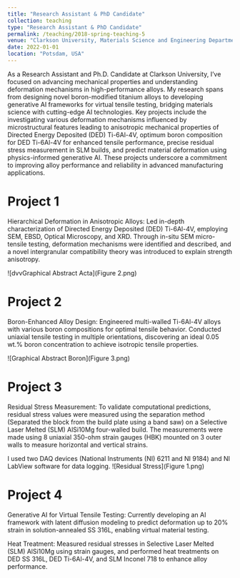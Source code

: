 ```yaml
---
title: "Research Assistant & PhD Candidate"
collection: teaching
type: "Research Assistant & PhD Candidate"
permalink: /teaching/2018-spring-teaching-5
venue: "Clarkson University, Materials Science and Engineering Department"
date: 2022-01-01
location: "Potsdam, USA"
---
```


As a Research Assistant and Ph.D. Candidate at Clarkson University, I’ve focused on advancing mechanical properties and understanding deformation mechanisms in high-performance alloys. My research spans from designing novel boron-modified titanium alloys to developing generative AI frameworks for virtual tensile testing, bridging materials science with cutting-edge AI technologies. Key projects include the investigating various deformation mechanisms influenced by microstructural features leading to anisotropic mechanical properties of Directed Energy Deposited (DED) Ti-6Al-4V, optimum boron composition for DED Ti-6Al-4V for enhanced tensile performance, precise residual stress measurement in SLM builds, and predict material deformation using physics-informed generative AI. These projects underscore a commitment to improving alloy performance and reliability in advanced manufacturing applications.

Project 1
======
Hierarchical Deformation in Anisotropic Alloys: Led in-depth characterization of Directed Energy Deposited (DED) Ti-6Al-4V, employing SEM, EBSD, Optical Microscopy, and XRD. Through in-situ SEM micro-tensile testing, deformation mechanisms were identified and described, and a novel intergranular compatibility theory was introduced to explain strength anisotropy.

![dvvGraphical Abstract Acta](Figure 2.png)

Project 2
======
Boron-Enhanced Alloy Design: Engineered multi-walled Ti-6Al-4V alloys with various boron compositions for optimal tensile behavior. Conducted uniaxial tensile testing in multiple orientations, discovering an ideal 0.05 wt.% boron concentration to achieve isotropic tensile properties.

![Graphical Abstract Boron](Figure 3.png)

Project 3
======

Residual Stress Measurement: To validate computational predictions, residual stress values were measured using the separation method (Separated the block from the build plate using a band saw) on a Selective Laser Melted (SLM) AlSi10Mg four-walled build. The measurements were made using 8 uniaxial 350-ohm strain gauges (HBK) mounted on 3 outer walls to measure horizontal and vertical strains.

I used two DAQ devices (National Instruments (NI) 6211 and NI 9184) and NI LabView software for data logging. 
![Residual Stress](Figure 1.png)


Project 4
======
Generative AI for Virtual Tensile Testing: Currently developing an AI framework with latent diffusion modeling to predict deformation up to 20% strain in solution-annealed SS 316L, enabling virtual material testing.

Heat Treatment: Measured residual stresses in Selective Laser Melted (SLM) AlSi10Mg using strain gauges, and performed heat treatments on DED SS 316L, DED Ti-6Al-4V, and SLM Inconel 718 to enhance alloy performance.
